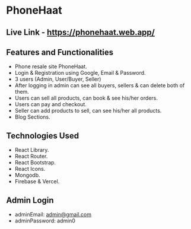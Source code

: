 # PhoneHaat

## Live Link - https://phonehaat.web.app/

## Features and Functionalities
- Phone resale site PhoneHaat.
- Login & Registration using Google, Email & Password.
- 3 users (Admin, User/Buyer, Seller)
- After logging in admin can see all buyers, sellers & can delete both of them. 
- Users can sell all products, can book & see his/her orders.
- Users can pay and checkout.
- Seller can add products to sell, can see his/her all products.
- Blog Sections.


## Technologies Used 
- React Library.
- React Router.
- React Bootstrap.
- React Icons.
- Mongodb.
- Firebase & Vercel.

## Admin Login
- adminEmail: admin@gmail.com
- adminPassword: admin0

